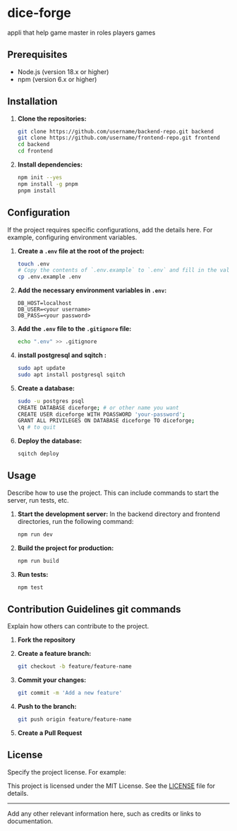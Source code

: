 # dice-forge
appli that help game master in roles players games


## Prerequisites

- Node.js (version 18.x or higher)
- npm (version 6.x or higher)

## Installation

1. **Clone the repositories:**

    ```bash
    git clone https://github.com/username/backend-repo.git backend
    git clone https://github.com/username/frontend-repo.git frontend
    cd backend
    cd frontend
    ```

2. **Install dependencies:**

    ```bash
    npm init --yes
    npm install -g pnpm
    pnpm install
    ```

## Configuration

If the project requires specific configurations, add the details here. For example, configuring environment variables.

1. **Create a `.env` file at the root of the project:**

    ```bash
    touch .env
    # Copy the contents of `.env.example` to `.env` and fill in the values.
    cp .env.example .env
    ```

2. **Add the necessary environment variables in `.env`:**

    ```env
    DB_HOST=localhost
    DB_USER=<your username>
    DB_PASS=<your password>
    ```

3. **Add the `.env` file to the `.gitignore` file:**

    ```bash
    echo ".env" >> .gitignore
    ```

4. **install postgresql and sqitch :**

    ```bash
    sudo apt update
    sudo apt install postgresql sqitch
    ```

5. **Create a database:**

    ```bash
    sudo -u postgres psql
    CREATE DATABASE diceforge; # or other name you want
    CREATE USER diceforge WITH POASSWORD 'your-password';
    GRANT ALL PRIVILEGES ON DATABASE diceforge TO diceforge;
    \q # to quit
    ```

6. **Deploy the database:**

    ```bash
    sqitch deploy
    ```

## Usage

Describe how to use the project. This can include commands to start the server, run tests, etc.

1. **Start the development server:**
    In the backend directory and frontend directories, run the following command:

    ```bash
    npm run dev
    ```

2. **Build the project for production:**

    ```bash
    npm run build
    ```

3. **Run tests:**

    ```bash
    npm test
    ```

## Contribution Guidelines git commands

Explain how others can contribute to the project.

1. **Fork the repository**
2. **Create a feature branch:**

    ```bash
    git checkout -b feature/feature-name
    ```

3. **Commit your changes:**

    ```bash
    git commit -m 'Add a new feature'
    ```

4. **Push to the branch:**

    ```bash
    git push origin feature/feature-name
    ```

5. **Create a Pull Request**

## License

Specify the project license. For example:

This project is licensed under the MIT License. See the [LICENSE](LICENSE) file for details.

---

Add any other relevant information here, such as credits or links to documentation.

